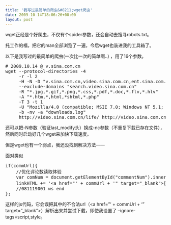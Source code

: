```yaml
---
title: '我写过最简单的爬虫&#8211;wget爬虫'
date: 2009-10-14T18:06:26+00:00
layout: post
---
```

wget正经是个好爬虫，不仅有个spider参数，还会自动去搜寻robots.txt。
  
托工作的福，把它的man全部浏览了一遍，今后wget也装进我的工具箱了。
  
以下是我写过的最简单的爬虫(一次比一次的简单啊..) ，用了16个参数。

<pre class="brush: bash"># 2009.10.14 @ v.sina.com.cn
wget --protocol-directories -4 
     -r -l 2 
     -H -N -D "v.sina.com.cn,video.sina.com.cn,ent.sina.com.cn,news.sina.com.cn" 
     --exclude-domains "search.video.sina.com.cn" 
     -R "*.jpg,*.gif,*.png,*.css,*.pdf,*.doc,*.flv,*.hlv" 
     -A "*.htm,*,html,*shtml,*.php" 
     -T 3 -t 1 
     -U "Mozilla/4.0 (compatible; MSIE 7.0; Windows NT 5.1; GTB5)" 
     -b -nv -a "downloads.log"
     http://video.sina.com.cn/life/ http://video.sina.com.cn/movie/ http://video.sina.com.cn/live/ http://video.sina.com.cn/news/ http://v.sina.com.cn/</pre>

还可以把-N参数（验证last_modify头）换成-nc参数（不重复下载已存在文件），然后同时启动好几个wget来加快下载速度。

但是wget也有一个弱点，我还没找到解决方法——

面对类似

<pre class="brush: jscript">if(commUrl){
    //优化评论数读取体验
    var comNum = document.getElementById("commentNum").innerHTML;
    linkHTML += '&lt;a href="' + commUrl + '" target="_blank"&gt;[评论 <span id="commentNum" style="color:#f00">' + comNum + '</span>条]&lt;/a&gt;';
    //081119001 ws end
};</pre>

这样的js代码，它会误把其中的不合法url（<a href=&#8221;&#8216; + commUrl + &#8216;&#8221; target=&#8221;_blank&#8221;>）解析出来并尝试下载，即使我设置了 &#8211;ignore-tags=script,style。
